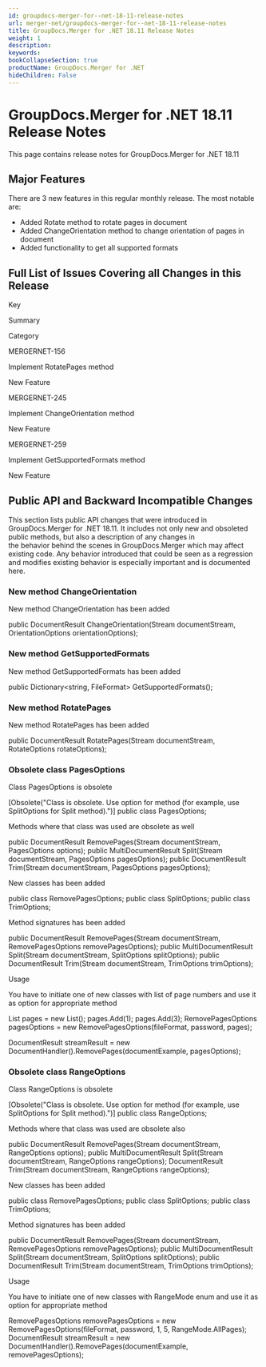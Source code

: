 ```yaml
---
id: groupdocs-merger-for--net-18-11-release-notes
url: merger-net/groupdocs-merger-for--net-18-11-release-notes
title: GroupDocs.Merger for .NET 18.11 Release Notes
weight: 1
description: 
keywords: 
bookCollapseSection: true
productName: GroupDocs.Merger for .NET
hideChildren: False
---
```


# GroupDocs.Merger for .NET 18.11 Release Notes


This page contains release notes for GroupDocs.Merger for .NET 18.11

## Major Features

There are 3 new features in this regular monthly release. The most notable are:

*   Added Rotate method to rotate pages in document 
*   Added ChangeOrientation method to change orientation of pages in document
*   Added functionality to get all supported formats

## Full List of Issues Covering all Changes in this Release

Key

Summary

Category

MERGERNET-156

Implement RotatePages method

New Feature

MERGERNET-245

Implement ChangeOrientation method

New Feature

MERGERNET-259

Implement GetSupportedFormats method

New Feature

## Public API and Backward Incompatible Changes

This section lists public API changes that were introduced in GroupDocs.Merger for .NET 18.11. It includes not only new and obsoleted public methods, but also a description of any changes in the behavior behind the scenes in GroupDocs.Merger which may affect existing code. Any behavior introduced that could be seen as a regression and modifies existing behavior is especially important and is documented here.

### New method ChangeOrientation

New method ChangeOrientation has been added

public DocumentResult ChangeOrientation(Stream documentStream, OrientationOptions orientationOptions);

### New method GetSupportedFormats

New method GetSupportedFormats has been added

public Dictionary<string, FileFormat> GetSupportedFormats();

### New method RotatePages

New method RotatePages has been added

public DocumentResult RotatePages(Stream documentStream, RotateOptions rotateOptions);

### Obsolete class PagesOptions

Class PagesOptions is obsolete

\[Obsolete("Class is obsolete. Use option for method (for example, use SplitOptions for Split method).")\]
public class PagesOptions;

Methods where that class was used are obsolete as well

public DocumentResult RemovePages(Stream documentStream, PagesOptions options);
public MultiDocumentResult Split(Stream documentStream, PagesOptions pagesOptions);
public DocumentResult Trim(Stream documentStream, PagesOptions pagesOptions); 

New classes has been added

public class RemovePagesOptions;
public class SplitOptions;
public class TrimOptions; 

Method signatures has been added

public DocumentResult RemovePages(Stream documentStream, RemovePagesOptions removePagesOptions);
public MultiDocumentResult Split(Stream documentStream, SplitOptions splitOptions);
public DocumentResult Trim(Stream documentStream, TrimOptions trimOptions);

Usage

You have to initiate one of new classes with list of page numbers and use it as option for appropriate method

List<int> pages = new List<int>();
pages.Add(1);
pages.Add(3);
RemovePagesOptions pagesOptions = new RemovePagesOptions(fileFormat, password, pages);
 
DocumentResult streamResult = new DocumentHandler().RemovePages(documentExample, pagesOptions);

### Obsolete class RangeOptions

Class RangeOptions is obsolete

\[Obsolete("Class is obsolete. Use option for method (for example, use SplitOptions for Split method).")\]
public class RangeOptions;

Methods where that class was used are obsolete also

public DocumentResult RemovePages(Stream documentStream, RangeOptions options);
public MultiDocumentResult Split(Stream documentStream, RangeOptions rangeOptions);
DocumentResult Trim(Stream documentStream, RangeOptions rangeOptions);

New classes has been added

public class RemovePagesOptions;
public class SplitOptions;
public class TrimOptions; 

Method signatures has been added

public DocumentResult RemovePages(Stream documentStream, RemovePagesOptions removePagesOptions);
public MultiDocumentResult Split(Stream documentStream, SplitOptions splitOptions);
public DocumentResult Trim(Stream documentStream, TrimOptions trimOptions);

Usage

You have to initiate one of new classes with RangeMode enum and use it as option for appropriate method

RemovePagesOptions removePagesOptions = new RemovePagesOptions(fileFormat, password, 1, 5, RangeMode.AllPages);
DocumentResult streamResult = new DocumentHandler().RemovePages(documentExample, removePagesOptions);

